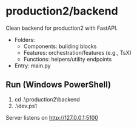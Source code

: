 # production2/backend

Clean backend for production2 with FastAPI.

- Folders:
  - Components: building blocks
  - Features: orchestration/features (e.g., TsX)
  - Functions: helpers/utility endpoints
- Entry: main.py

## Run (Windows PowerShell)

1. cd .\production2\backend
2. .\dev.ps1

Server listens on http://127.0.0.1:5100